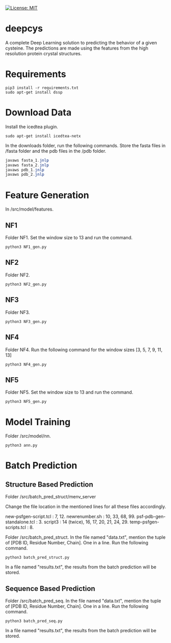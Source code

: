 [![License: MIT](https://img.shields.io/badge/License-MIT-yellow.svg)](https://opensource.org/licenses/MIT)

# deepcys
A complete Deep Learning solution to predicting the behavior of a given cysteine. The predictions are made using the features from the high resolution protein crystal structures.

# Requirements

```python3
pip3 install -r requirements.txt
sudo apt-get install dssp
```

# Download Data

Install the icedtea plugin.

```
sudo apt-get install icedtea-netx
```

In the downloads folder, run the following commands. Store the fasta files in /fasta folder and the pdb files in the /pdb folder.

```java
javaws fasta_1.jnlp
javaws fasta_2.jnlp
javaws pdb_1.jnlp
javaws pdb_2.jnlp
```

# Feature Generation

In /src/model/features.

## NF1 

Folder NF1. Set the window size to 13 and run the command.

```python3
python3 NF1_gen.py
```

## NF2

Folder NF2. 

```python3
python3 NF2_gen.py
```

## NF3

Folder NF3. 

```python3
python3 NF3_gen.py
```

## NF4

Folder NF4. Run the following command for the window sizes [3, 5, 7, 9, 11, 13] 

```python3
python3 NF4_gen.py
```

## NF5

Folder NF5. Set the window size to 13 and run the command.

```python3
python3 NF5_gen.py
```

# Model Training

Folder /src/model/nn.

```python3
python3 ann.py
```

# Batch Prediction

## Structure Based Prediction

Folder /src/batch_pred_struct/menv_server

Change the file location in the mentioned lines for all these files accordingly.

new-psfgen-script.tcl : 7, 12.
newrenumber.sh : 10, 33, 68, 99.
psf-pdb-gen-standalone.tcl : 3.
script3 : 14 (twice), 16, 17, 20, 21, 24, 29.
temp-psfgen-scripts.tcl : 8.

Folder /src/batch_pred_struct.
In the file named "data.txt", mention the tuple of [PDB ID, Residue Number, Chain]. One in a line. Run the following command.

```python3
python3 batch_pred_struct.py
```

In a file named "results.txt", the results from the batch prediction will be stored.

## Sequence Based Prediction

Folder /src/batch_pred_seq.
In the file named "data.txt", mention the tuple of [PDB ID, Residue Number, Chain]. One in a line. Run the following command.

```python3
python3 batch_pred_seq.py
```

In a file named "results.txt", the results from the batch prediction will be stored.
